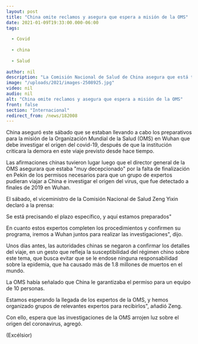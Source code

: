 ```yaml
---
layout: post
title: "China omite reclamos y asegura que espera a misión de la OMS"
date: 2021-01-09T19:33:00.000-06:00
tags:
  
  - Covid
  
  - china
  
  - Salud
  
author: nil
description: "La Comisión Nacional de Salud de China asegura que está terminando los preparativos para recibir a la misión que investigará el origen del covid-19 en la ciudad de Wuhan"
image: "/uploads/2021/images-2508925.jpg"
video: nil
audio: nil
alt: "China omite reclamos y asegura que espera a misión de la OMS"
front: false
section: "Internacional"
redirect_from: /news/182008
---
```


China aseguró este sábado que se estaban llevando a cabo los preparativos para la misión de la Organización Mundial de la Salud (OMS) en Wuhan que debe investigar el origen del covid-19, después de que la institución criticara la demora en este viaje previsto desde hace tiempo.

Las afirmaciones chinas tuvieron lugar luego que el director general de la OMS asegurara que estaba "muy decepcionado" por la falta de finalización en Pekín de los permisos necesarios para que un grupo de expertos pudieran viajar a China e investigar el origen del virus, que fue detectado a finales de 2019 en Wuhan.

El sábado, el viceministro de la Comisión Nacional de Salud Zeng Yixin declaró a la prensa:

Se está precisando el plazo específico, y aquí estamos preparados"

 
En cuanto estos expertos completen los procedimientos y confirmen su programa, iremos a Wuhan juntos para realizar las investigaciones", dijo.

Unos días antes, las autoridades chinas se negaron a confirmar los detalles del viaje, en un gesto que refleja la susceptibilidad del régimen chino sobre este tema, que busca evitar que se le endose ninguna responsabilidad sobre la epidemia, que ha causado más de 1.8 millones de muertos en el mundo.

La OMS había señalado que China le garantizaba el permiso para un equipo de 10 personas.

Estamos esperando la llegada de los expertos de la OMS, y hemos organizado grupos de relevantes expertos para recibirlos", añadió Zeng.

Con ello, espera que las investigaciones de la OMS arrojen luz sobre el origen del coronavirus, agregó.

(Excélsior)